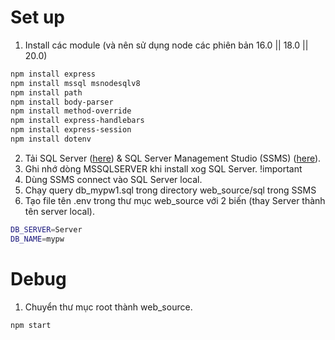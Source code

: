 # Set up
1. Install các module (và nên sử dụng node các phiên bản 16.0 || 18.0 || 20.0)
```bash
npm install express 
npm install mssql msnodesqlv8 
npm install path 
npm install body-parser 
npm install method-override 
npm install express-handlebars 
npm install express-session
npm install dotenv
```
2. Tải SQL Server ([here](https://www.microsoft.com/en-us/sql-server/sql-server-downloads)) & SQL Server Management Studio (SSMS) ([here](https://learn.microsoft.com/en-us/sql/ssms/download-sql-server-management-studio-ssms?view=sql-server-ver16)).
3. Ghi nhớ dòng MSSQLSERVER khi install xog SQL Server. !important
4. Dùng SSMS connect vào SQL Server local.
5. Chạy query db_mypw1.sql trong directory web_source/sql trong SSMS 
6. Tạo file tên .env trong thư mục web_source với 2 biến (thay Server thành tên server local).
```bash
DB_SERVER=Server
DB_NAME=mypw
```
# Debug
1. Chuyển thư mục root thành web_source. 
```bash
npm start
```
